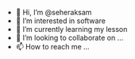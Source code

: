 - 👋 Hi, I’m @seheraksam
- 👀 I’m interested in software 
- 🌱 I’m currently learning my lesson 
- 💞️ I’m looking to collaborate on ...
- 📫 How to reach me ...

<!---
seheraksam/seheraksam is a ✨ special ✨ repository because its `README.md` (this file) appears on your GitHub profile.
You can click the Preview link to take a look at your changes.
--->
